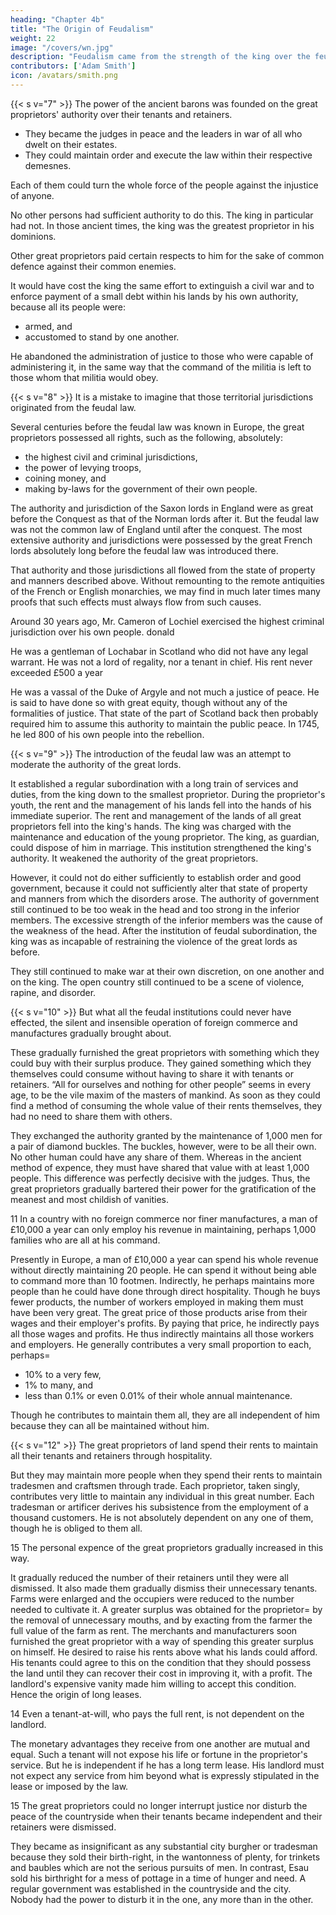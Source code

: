 ```yaml
---
heading: "Chapter 4b"
title: "The Origin of Feudalism"
weight: 22
image: "/covers/wn.jpg"
description: "Feudalism came from the strength of the king over the feudal lords"
contributors: ['Adam Smith']
icon: /avatars/smith.png
---
```




{{< s v="7" >}} The power of the ancient barons was founded on the great proprietors' authority over their tenants and retainers.
- They became the judges in peace and the leaders in war of all who dwelt on their estates.
- They could maintain order and execute the law within their respective demesnes.

Each of them could turn the whole force of the people against the injustice of anyone.

No other persons had sufficient authority to do this.
The king in particular had not.
In those ancient times, the king was the greatest proprietor in his dominions.

Other great proprietors paid certain respects to him for the sake of common defence against their common enemies.

It would have cost the king the same effort to extinguish a civil war and to enforce payment of a small debt within his lands by his own authority, because all its people were:
- armed, and
- accustomed to stand by one another.

He abandoned the administration of justice to those who were capable of administering it, in the same way that the command of the militia is left to those whom that militia would obey.



{{< s v="8" >}} It is a mistake to imagine that those territorial jurisdictions originated from the feudal law.

Several centuries before the feudal law was known in Europe, the great proprietors possessed all rights, such as the following, absolutely: 
- the highest civil and criminal jurisdictions,
- the power of levying troops,
- coining money, and
- making by-laws for the government of their own people.

The authority and jurisdiction of the Saxon lords in England were as great before the Conquest as that of the Norman lords after it.
But the feudal law was not the common law of England until after the conquest.
The most extensive authority and jurisdictions were possessed by the great French lords absolutely long before the feudal law was introduced there.

That authority and those jurisdictions all flowed from the state of property and manners described above.
Without remounting to the remote antiquities of the French or English monarchies, we may find in much later times many proofs that such effects must always flow from such causes.

Around 30 years ago, Mr. Cameron of Lochiel exercised the highest criminal jurisdiction over his own people.
donald

He was a gentleman of Lochabar in Scotland who did not have any legal warrant.
He was not a lord of regality, nor a tenant in chief.
His rent never exceeded £500 a year

He was a vassal of the Duke of Argyle and not much a justice of peace.
He is said to have done so with great equity, though without any of the formalities of justice.
That state of the part of Scotland back then probably required him to assume this authority to maintain the public peace.
In 1745, he led 800 of his own people into the rebellion.


{{< s v="9" >}} The introduction of the feudal law was an attempt to moderate the authority of the great lords.

It established a regular subordination with a long train of services and duties, from the king down to the smallest proprietor.
During the proprietor's youth, the rent and the management of his lands fell into the hands of his immediate superior.
The rent and management of the lands of all great proprietors fell into the king's hands.
The king was charged with the maintenance and education of the young proprietor.
The king, as guardian, could dispose of him in marriage.
This institution strengthened the king's authority.
It weakened the authority of the great proprietors.

However, it could not do either sufficiently to establish order and good government, because it could not sufficiently alter that state of property and manners from which the disorders arose.
The authority of government still continued to be too weak in the head and too strong in the inferior members.
The excessive strength of the inferior members was the cause of the weakness of the head.
After the institution of feudal subordination, the king was as incapable of restraining the violence of the great lords as before.

They still continued to make war at their own discretion, on one another and on the king.
The open country still continued to be a scene of violence, rapine, and disorder.


{{< s v="10" >}} But what all the feudal institutions could never have effected, the silent and insensible operation of foreign commerce and manufactures gradually brought about.

These gradually furnished the great proprietors with something which they could buy with their surplus produce.
They gained something which they themselves could consume without having to share it with tenants or retainers.
“All for ourselves and nothing for other people” seems in every age, to be the vile maxim of the masters of mankind.
As soon as they could find a method of consuming the whole value of their rents themselves, they had no need to share them with others.

They exchanged the authority granted by the maintenance of 1,000 men for a pair of diamond buckles.
The buckles, however, were to be all their own.
No other human could have any share of them.
Whereas in the ancient method of expence, they must have shared that value with at least 1,000 people.
This difference was perfectly decisive with the judges.
Thus, the great proprietors gradually bartered their power for the gratification of the meanest and most childish of vanities.

11 In a country with no foreign commerce nor finer manufactures, a man of £10,000 a year can only employ his revenue in maintaining, perhaps 1,000 families who are all at his command.

Presently in Europe, a man of £10,000 a year can spend his whole revenue without directly maintaining 20 people.
He can spend it without being able to command more than 10 footmen.
Indirectly, he perhaps maintains more people than he could have done through direct hospitality.
Though he buys fewer products, the number of workers employed in making them must have been very great.
The great price of those products arise from their wages and their employer's profits.
By paying that price, he indirectly pays all those wages and profits.
He thus indirectly maintains all those workers and employers.
He generally contributes a very small proportion to each, perhaps= 
- 10% to a very few,
- 1% to many, and
- less than 0.1% or even 0.01% of their whole annual maintenance.

Though he contributes to maintain them all, they are all independent of him because they can all be maintained without him.


{{< s v="12" >}} The great proprietors of land spend their rents to maintain all their tenants and retainers through hospitality.

But they may maintain more people when they spend their rents to maintain tradesmen and craftsmen through trade.
Each proprietor, taken singly, contributes very little to maintain any individual in this great number.
Each tradesman or artificer derives his subsistence from the employment of a thousand customers.
He is not absolutely dependent on any one of them, though he is obliged to them all.

15 The personal expence of the great proprietors gradually increased in this way.

It gradually reduced the number of their retainers until they were all dismissed.
It also made them gradually dismiss their unnecessary tenants.
Farms were enlarged and the occupiers were reduced to the number needed to cultivate it.
A greater surplus was obtained for the proprietor= 
by the removal of unnecessary mouths, and
by exacting from the farmer the full value of the farm as rent.
The merchants and manufacturers soon furnished the great proprietor with a way of spending this greater surplus on himself.
He desired to raise his rents above what his lands could afford.
His tenants could agree to this on the condition that they should possess the land until they can recover their cost in improving it, with a profit.
The landlord's expensive vanity made him willing to accept this condition.
Hence the origin of long leases.

14 Even a tenant-at-will, who pays the full rent, is not dependent on the landlord.

The monetary advantages they receive from one another are mutual and equal.
Such a tenant will not expose his life or fortune in the proprietor's service.
But he is independent if he has a long term lease.
His landlord must not expect any service from him beyond what is expressly stipulated in the lease or imposed by the law.

15 The great proprietors could no longer interrupt justice nor disturb the peace of the countryside when their tenants became independent and their retainers were dismissed.

They became as insignificant as any substantial city burgher or tradesman because they sold their birth-right, in the wantonness of plenty, for trinkets and baubles which are not the serious pursuits of men.
In contrast, Esau sold his birthright for a mess of pottage in a time of hunger and need.
A regular government was established in the countryside and the city.
Nobody had the power to disturb it in the one, any more than in the other.